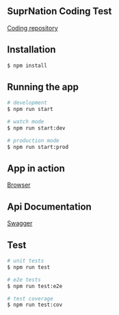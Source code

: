 ## SuprNation Coding Test

[Coding repository](https://github.com/davidpablosg/sprnation) 

## Installation

```bash
$ npm install
```

## Running the app

```bash
# development
$ npm run start

# watch mode
$ npm run start:dev

# production mode
$ npm run start:prod
```

## App in action
[Browser](http://localhost:1234)

## Api Documentation
[Swagger](http://localhost:3000/api)

## Test

```bash
# unit tests
$ npm run test

# e2e tests
$ npm run test:e2e

# test coverage
$ npm run test:cov
```
